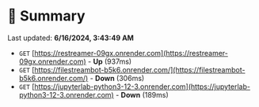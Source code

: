 # 📖 Summary
Last updated: **6/16/2024, 3:43:49 AM**

- `GET` [https://restreamer-09gx.onrender.com](https://restreamer-09gx.onrender.com) - **Up** (937ms)
- `GET` [https://filestreambot-b5k6.onrender.com/](https://filestreambot-b5k6.onrender.com/) - **Down** (306ms)
- `GET` [https://jupyterlab-python3-12-3.onrender.com](https://jupyterlab-python3-12-3.onrender.com) - **Down** (189ms)
